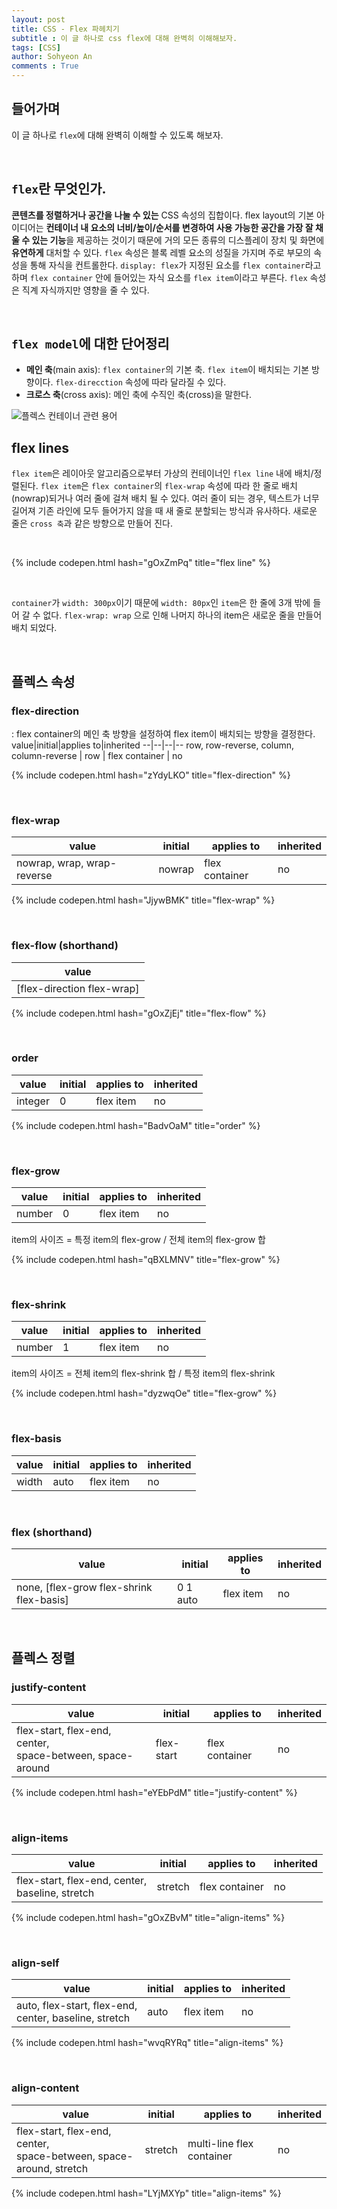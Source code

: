 ```yaml
---
layout: post
title: CSS - Flex 파헤치기
subtitle : 이 글 하나로 css flex에 대해 완벽히 이해해보자.
tags: [CSS]
author: Sohyeon An
comments : True
---
```


<!-- ## Abstract
`flex layout`모델에서 `flex container`의 `children`은 어떤 방향으로든 배치될 수 있으며 사용되지 않는 공간을 채우기 위해 커지거나 부모를 `overflow`하지 않도록 축소하여 크기를 `shink`할 수 있다. `children`의 수평 및 수직 정렬은 모두 쉽게 조작할 수 있다. 

## Overview
플렉스 레이아웃은 표면적으로는 블록 레이아웃과 유사하다. 블록 레이아웃에서 사용되는 float나 column같이 복잡한 텍스트 또는 문서 중심 특성은 없다. 그 대신 웹 앱과 복잡한 웹 페이지가 종종 필요로 하는 방식으로 공간을 차지하고 콘텐츠를 정렬할 수 있는 간단하고 강력한 도구 입니다. 플렉스 컨테이너는
- 모든 흐름 방향(왼쪽, 오른쪽 아래, 위)로 배치할 수 있다.
- 표시 순서를 반전 또는 재배열할 수 있다. (시각적 순서과 음성 순서가 다를 수 있다.)
- 메인 축을 따라 일직선으로 배치하거나 2차(크로스) 축을 따라 여러 줄로 감싸서 배치 할 수 있다.
- 사용 가능한 공간에 대응하도록 크기를 변형할 수 있다.
- 2차(크로스)에서 컨테이너에 대해 정렬되거나 서로 정렬 될 수 있다.
- 컨텐이너의 크로스 사이즈를 유지하면서 주축에 따라 동적으로 접히거나 충돌하지 않을 수 있다.


## Flex Layout Box Model and Terminology
플렉스 컨네이너는 display: flex나 display: inline-flex 로 계산된 요소로 부터 만들어 진다. 플렉스 컨테이너의 in-flow children은 flex items이라고 부르며 이들은 플렉스 레이아웃 모델을 사용하여 배치된다. 
블록/인라인 flow direction에 따르는 블록레이아웃이나 인라인레이아웃과 달리, 플렉스 레이아웃은 flex directions을 따른다. 플렉스 레이아웃을 더 쉽게 이해하려면, flex flow과 관련된 용어를 알아야 한다. flex-flow value와 writing mode는 물리적인 방향(top/right/bottom/left)과 axes(vertical/horizontal) 그리고 sizes(width/height)가 용어들과 어떻게 매칭되는지 결정한다. 

<img src="https://www.w3.org/TR/css-flexbox/images/flex-direction-terms.svg" alt="플렉스컨테이너의 다양한 용어'>


## Flex Container: the 'flex' and 'inline-flex' 
- 플렉스 컨테이너는 그들의 콘텐츠를 flex formatting context로 만든다. 이것은 플렉스 레이아웃이 블록 레이아웃 대신 사용된다는 점을 제외하고 블록 레이아웃과 같다. 예를 들어, float는 플렉스 레이아웃에 침입할 수 없다. 그리고 플렉스 컨테이너의 margin은 콘텐츠의 마진과 충돌하지 않는다. 플렉스 컨테이너는 정확히 블록 컨테이너가 하는 것과 같이 콘텐츠를 담는 블록을 형성한다. overflow 속성은 플렉스 컨테이너에 적용할 수 있다.
플렉스 컨테이너는 블록 컨테이너가 아니므로 블록 레이아웃을 가정하여 설계된 일부 속성들은 플렉스 레이아웃의 콘텍스트에 적용되지 않는다. 특히
- 'float'와 'clear'는 플렉스 아이템을 띄우거나 무력화 할 수 없으며 out-of-flow로 취하지 않는다.
- 'vertical-align'은 플렉스 아이템에게 아무런 효과가 없다.
 

## Flex item
대략적으로 말하면 플렉스 컨테이너의 플렉스 아이템은 in-flow 콘텐츠를 나타내는 박스야. in-flow child 각자는 플렉스 아이템이 돼. 
플렉스 아이템의 diaplay 값은 blockified돼(차단된다는 건지 block된다는 건지 이해 안됌). 만약에 플레스 컨테이터를 생성하는 in-flow child 요소에 display 값을 inline레벨로 지정하면, block 레벨로 계산돼.

position: absolute로 지정한 child는 out-of-flow이기 때문에 플렉스 레이아웃에 참여할 수 없어. 
플렉스 컨테이너와 child가 고정된 크기를 가졌다고 가정하면 absolutely-positioned child는 플렉스 컨테이너에서 자신이 유일한 플렉스 아이템인 것처럼 행동해. 이런 점 때문에 margin이 자동으로 0으로 처리되는거야.

이웃한 플렉스 아이템들은 마진 충돌이 일어나지 않아. auto margin은 남겨진 공간을 흡수해서 확장해. 그들은 정렬, 플렉스 아이템간에 거리조절에 사용될 수 있어.
 -->

## 들어가며
이 글 하나로 `flex`에 대해 완벽히 이해할 수 있도록 해보자.

<br>

## `flex`란 무엇인가.
**콘텐츠를 정렬하거나 공간을 나눌 수 있는** CSS 속성의 집합이다. 
flex layout의 기본 아이디어는 **컨테이너 내 요소의 너비/높이/순서를 변경하여 사용 가능한 공간을 가장 잘 채울 수 있는 기능**을 제공하는 것이기 때문에 거의 모든 종류의 디스플레이 장치 및 화면에 **유연하게** 대처할 수 있다. `flex` 속성은 블록 레벨 요소의 성질을 가지며 주로 부모의 속성을 통해 자식을 컨트롤한다. `display: flex`가 지정된 요소를 `flex container`라고 하며 `flex container` 안에 들어있는 자식 요소를 `flex item`이라고 부른다. `flex` 속성은 직계 자식까지만 영향을 줄 수 있다.

<br>

## `flex model`에 대한 단어정리
- **메인 축**(main axis): `flex container`의 기본 축. `flex item`이 배치되는 기본 방향이다. `flex-direcction` 속성에 따라 달라질 수 있다.
- **크로스 축**(cross axis): 메인 축에 수직인 축(cross)을 말한다.

<img src="https://www.w3.org/TR/css-flexbox/images/flex-direction-terms.svg" alt="플렉스 컨테이너 관련 용어">

<br>

## flex lines
`flex item`은 레이아웃 알고리즘으로부터 가상의 컨테이너인 `flex line` 내에 배치/정렬된다. `flex item`은 `flex container`의 `flex-wrap` 속성에 따라 한 줄로 배치(nowrap)되거나 여러 줄에 걸쳐 배치 될 수 있다. 여러 줄이 되는 경우, 텍스트가 너무 길어져 기존 라인에 모두 들어가지 않을 때 새 줄로 분할되는 방식과 유사하다. 새로운 줄은 `cross 축`과 같은 방향으로 만들어 진다.  

<br/>

{% include codepen.html hash="gOxZmPq" title="flex line" %}

<br/>

`container`가 `width: 300px`이기 때문에 `width: 80px`인 `item`은 한 줄에 3개 밖에 들어 갈 수 없다. `flex-wrap: wrap` 으로 인해 나머지 하나의 item은 새로운 줄을 만들어 배치 되었다. 

<br/>

## 플렉스 속성
### flex-direction
: flex container의 메인 축 방향을 설정하여 flex item이 배치되는 방향을 결정한다.
value|initial|applies to|inherited
--|--|--|--
row, row-reverse, column, column-reverse | row | flex container | no

{% include codepen.html hash="zYdyLKO" title="flex-direction" %}

<br/>

### flex-wrap
value|initial|applies to|inherited
--|--|--|--
nowrap, wrap, wrap-reverse | nowrap | flex container | no

{% include codepen.html hash="JjywBMK" title="flex-wrap" %}

<br/>

### flex-flow (shorthand)
value|
--|
[flex-direction flex-wrap]|

{% include codepen.html hash="gOxZjEj" title="flex-flow" %}

<br/>

### order
value|initial|applies to|inherited
--|--|--|--
integer | 0 | flex item | no

{% include codepen.html hash="BadvOaM" title="order" %}

<br/>

### flex-grow
value|initial|applies to|inherited
--|--|--|--
number | 0 | flex item | no

item의 사이즈 = 특정 item의 flex-grow / 전체 item의 flex-grow 합

{% include codepen.html hash="qBXLMNV" title="flex-grow" %}

<br/>

### flex-shrink
value|initial|applies to|inherited
--|--|--|--
number | 1 | flex item | no

item의 사이즈 =  전체 item의 flex-shrink 합 / 특정 item의 flex-shrink

{% include codepen.html hash="dyzwqOe" title="flex-grow" %}

<br/>

### flex-basis
value|initial|applies to|inherited
--|--|--|--
width | auto | flex item | no

<br/>

### flex (shorthand)
value|initial|applies to|inherited
--|--|--|--
none, [flex-grow flex-shrink flex-basis] | 0 1 auto | flex item | no

<br/>

## 플렉스 정렬
### justify-content
value|initial|applies to|inherited
--|--|--|--
flex-start, flex-end, center, <br>space-between, space-around| flex-start | flex container | no

{% include codepen.html hash="eYEbPdM" title="justify-content" %}

<br/>

### align-items
value|initial|applies to|inherited
--|--|--|--
flex-start, flex-end, center, <br>baseline, stretch | stretch | flex container | no

{% include codepen.html hash="gOxZBvM" title="align-items" %}

<br/>

### align-self
value|initial|applies to|inherited
--|--|--|--
auto, flex-start, flex-end, <br>center, baseline, stretch | auto | flex item | no

{% include codepen.html hash="wvqRYRq" title="align-items" %}

<br/>

### align-content
value|initial|applies to|inherited
--|--|--|--
flex-start, flex-end, center, <br>space-between, space-around, stretch | stretch | multi-line flex container | no

{% include codepen.html hash="LYjMXYp" title="align-items" %}

<!-- # Appendix
## flex container baselines
## 플렉스 레이아웃 알고리즘
### line length 결정
### main size 결정
### cross size 결정
### 메인 축 정렬
### 크로스 축 정렬 -->